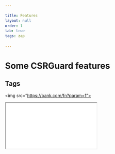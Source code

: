 ```yaml
---

title: Features
layout: null
order: 1
tab: true
tags: zap

---
```


# Some CSRGuard features

## Tags
<img src=“https://bank.com/fn?param=1”>
<iframe src=“https://bank.com/fn?param=1”>
<script src=“https://bank.com/fn?param=1”>

## Autoposting Forms
<body onload="document.forms[0].submit()">
<form method="POST" action=“https://bank.com/fn”>
   <input type="hidden" name="sp" value="8109"/>
</form>

## XmlHttpRequest
Subject to same origin policy

## Credentials Included

![Credentials Included](images/credentials_included.png)

# How Does CSRF Work?

## What is CSRF (Cross-Site Request Forgery) Attacks

![How Does CSRF Work](images/what_is_csrf_attacks_1.png)
![How Does CSRF Work](images/what_is_csrf_attacks_2.png)
![How Does CSRF Work](images/what_is_csrf_attacks_3.png)
![How Does CSRF Work](images/what_is_csrf_attacks_4.png)
![How Does CSRF Work](images/what_is_csrf_attacks_5.png)
![How Does CSRF Work](images/what_is_csrf_attacks_6.png)
![How Does CSRF Work](images/what_is_csrf_attacks_7.png)

